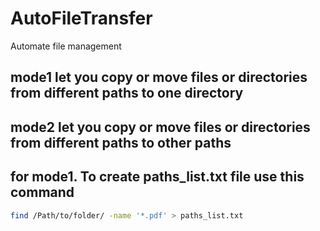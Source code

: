 # AutoFileTransfer
Automate file management


## mode1 let you copy or move files or directories from different paths to one directory

## mode2 let you copy or move files or directories from different paths to other paths


## for mode1. To create paths_list.txt file use this command
```bash
find /Path/to/folder/ -name '*.pdf' > paths_list.txt
```
